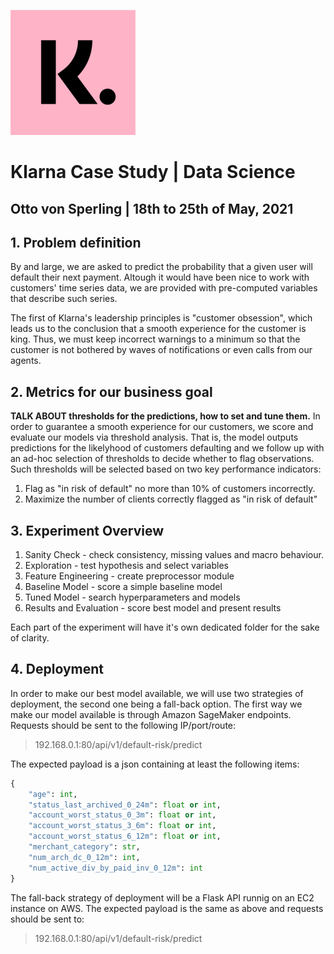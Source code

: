 
[![Klarna logo](assets/logo.png)](https://https://www.klarna.com/us/)

# Klarna Case Study | Data Science
## **Otto von Sperling** | 18th to 25th of May, 2021

## 1. Problem definition
By and large, we are asked to predict the probability that a given user will default their next payment.
Altough it would have been nice to work with customers' time series data, we are provided with pre-computed variables that describe such series.

The first of Klarna's leadership principles is "customer obsession", which leads us
to the conclusion that a smooth experience for the customer is king. Thus, we must keep incorrect warnings to a minimum so that the customer
is not bothered by waves of notifications or even calls from our agents.

## 2. Metrics for our business goal
**TALK ABOUT thresholds for the predictions, how to set and tune them.**
In order to guarantee a smooth experience for our customers, we score and evaluate our models via threshold analysis. That is, the model outputs predictions for the likelyhood of customers defaulting and we follow up with an ad-hoc selection of thresholds to decide whether to flag observations. Such thresholds will be selected based on two key performance indicators:

1. Flag as "in risk of default" no more than 10% of customers incorrectly.
2. Maximize the number of clients correctly flagged as "in risk of default"

## 3. Experiment Overview

1. Sanity Check - check consistency, missing values and macro behaviour.
2. Exploration - test hypothesis and select variables
3. Feature Engineering - create preprocessor module
4. Baseline Model - score a simple baseline model
5. Tuned Model - search hyperparameters and models
6. Results and Evaluation - score best model and present results

Each part of the experiment will have it's own dedicated folder for the sake of clarity.

## 4. Deployment
In order to make our best model available, we will use two strategies of deployment, the second one being a fall-back option.
The first way we make our model available is through Amazon SageMaker endpoints. Requests should be sent to the following IP/port/route:

> 192.168.0.1:80/api/v1/default-risk/predict

The expected payload is a json containing at least the following items:
```python
{
    "age": int,
    "status_last_archived_0_24m": float or int,
    "account_worst_status_0_3m": float or int,
    "account_worst_status_3_6m": float or int,
    "account_worst_status_6_12m": float or int,
    "merchant_category": str,
    "num_arch_dc_0_12m": int,
    "num_active_div_by_paid_inv_0_12m": int
}
```
The fall-back strategy of deployment will be a Flask API runnig on an EC2 instance on AWS. The expected payload is the same as above and requests should be sent to:

> 192.168.0.1:80/api/v1/default-risk/predict